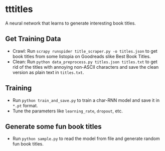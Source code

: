 # tttitles
A neural network that learns to generate interesting book titles.

## Get Training Data
- Crawl: Run `scrapy runspider title_scraper.py -o titles.json` to get book titles from some listopia on Goodreads slike Best Book Titles.
- Clean: Run `python data_preprocess.py titles.json titles.txt` to get rid of the titles with annoying non-ASCII characters and save the clean version as plain text in `titles.txt`.

## Training
- Run `python train_and_save.py` to train a char-RNN model and save it in `*.pt` format.
- Tune the parameters like `learning_rate`, `dropout`, etc.

## Generate some fun book titles
- Run `python sample.py` to read the model from file and generate random fun book titles.